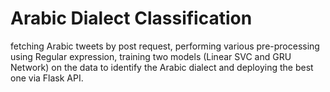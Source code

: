 
# Arabic Dialect Classification

fetching Arabic tweets by post request, performing various pre-processing using Regular expression, training two models (Linear SVC and GRU Network) on the data to identify the Arabic dialect and deploying the best one via Flask API.



